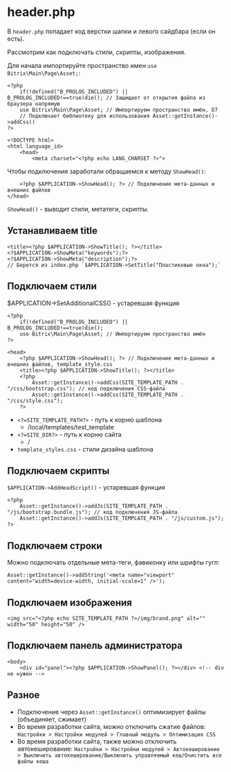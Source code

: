 # header.php
В `header.php` попадает код верстки шапки и левого сайдбара (если он есть).

Рассмотрим как подключать стили, скрипты, изображения.

Для начала импортируйте пространство имен `use Bitrix\Main\Page\Asset;`:

    <?php
        if(!defined("B_PROLOG_INCLUDED") || B_PROLOG_INCLUDED!==true)die(); // Защищает от открытия файла из браузера напрямую
        use Bitrix\Main\Page\Asset; // Импортируем пространство имён, D7
        // Подключает библиотеку для использования Asset::getInstance()->addCss()
    ?>

    <!DOCTYPE html>
    <html language_id>
        <head>
            <meta charset="<?php echo LANG_CHARSET ?>">


Чтобы подключения заработали обращаемся к методу `ShowHead()`:

        <?php $APPLICATION->ShowHead(); ?> // Подключение мета-данных и внешних файлов
    </head>

`ShowHead()` - выводит стили, метатеги, скрипты.

## Устанавливаем title
    
    <title><?php $APPLICATION->ShowTitle(); ?></title>
    <?$APPLICATION->ShowMeta("keywords");?>
    <?$APPLICATION->ShowMeta("description");?>
    // Берется из index.php `$APPLICATION->SetTitle("Пластиковые окна");`

## Подключаем стили
$APPLICATION->SetAdditionalCSS() - устаревшая функция

    <?php
        if(!defined("B_PROLOG_INCLUDED") || B_PROLOG_INCLUDED!==true)die();
        use Bitrix\Main\Page\Asset; // Импортируем пространство имён
    ?>

    <head>
        <?php $APPLICATION->ShowHead(); ?> // Подключение мета-данных и внешних файлов, template_style.css
        <title><?php $APPLICATION->ShowTitle(); ?></title>
        <?php
            Asset::getInstance()->addCss(SITE_TEMPLATE_PATH . "/css/bootstrap.css"); // код подключения CSS-файла
            Asset::getInstance()->addCss(SITE_TEMPLATE_PATH . "/css/style.css"); 
        ?>

- `<?=SITE_TEMPLATE_PATH?>` - путь к корню шаблона
    -  /local/templates/test_template
- `<?=SITE_DIR?>` - путь к корню сайта
    - /
- `template_styles.css` - стили дизайна шаблона

## Подключаем скрипты
`$APPLICATION->AddHeadScript()` - устаревшая функция

    <?php
        Asset::getInstance()->addJs(SITE_TEMPLATE_PATH . "/js/bootstrap.bundle.js"); // код подключения JS-файла
        Asset::getInstance()->addJs(SITE_TEMPLATE_PATH . "/js/custom.js");
    ?>

## Подключаем строки
Можно подключать отдельные мета-теги, фавиконку или шрифты гугл:

    Asset::getInstance()->addString('<meta name="viewport" content="width=device-width, initial-scale=1" />');

## Подключаем изображения

    <img src="<?php echo SITE_TEMPLATE_PATH ?>/img/brand.png" alt="" width="50" height="50" />

## Подключаем панель администратора

    <body>
        <div id="panel"><?php $APPLICATION->ShowPanel(); ?></div> <!-- div не нужен -->

## Разное
- Подключение через `Asset::getInstance()` оптимизирует файлы (объединяет, сжимает)
- Во время разработки сайта, можно отключить сжатие файлов: `Настройки > Настройки модулей > Главный модуль > Оптимизация CSS`
- Во время разработки сайта, также можно отключить автокеширование: `Настройки > Настройки модулей > Автокеширование > Выключить автокеширование/Выключить управляемый кеш/Очистить все файлы кеша`
